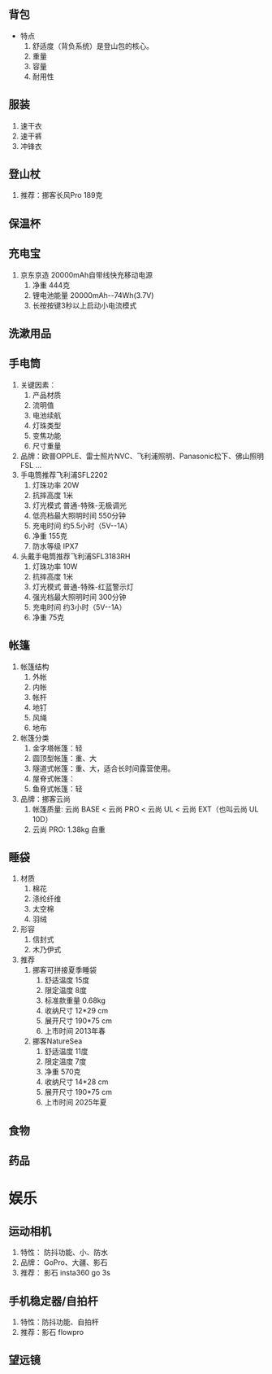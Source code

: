 ## 背包
- 特点
    1. 舒适度（背负系统）是登山包的核心。
    2. 重量
    3. 容量
    4. 耐用性

## 服装
1. 速干衣
2. 速干裤
3. 冲锋衣

## 登山杖
1. 推荐：挪客长风Pro 189克
## 保温杯
## 充电宝
1. 京东京造 20000mAh自带线快充移动电源
    1. 净重 444克
    2. 锂电池能量 20000mAh--74Wh(3.7V)
    3. 长按按键3秒以上启动小电流模式
## 洗漱用品

## 手电筒
1. 关键因素：
    1. 产品材质
    2. 流明值
    3. 电池续航
    4. 灯珠类型
    5. 变焦功能
    6. 尺寸重量
2. 品牌：欧普OPPLE、雷士照片NVC、飞利浦照明、Panasonic松下、佛山照明FSL ...
3. 手电筒推荐飞利浦SFL2202
    1. 灯珠功率 20W
    2. 抗摔高度 1米
    3. 灯光模式 普通-特殊-无极调光
    4. 低亮档最大照明时间 550分钟
    5. 充电时间 约5.5小时（5V--1A）
    6. 净重 155克
    7. 防水等级 IPX7
4. 头戴手电筒推荐飞利浦SFL3183RH
    1. 灯珠功率 10W
    2. 抗摔高度 1米
    3. 灯光模式 普通-特殊-红蓝警示灯
    4. 强光档最大照明时间 300分钟
    5. 充电时间 约3小时（5V--1A）
    6. 净重 75克

## 帐篷
1. 帐篷结构
    1. 外帐
    2. 内帐
    3. 帐杆
    4. 地钉
    5. 风绳
    6. 地布
2. 帐篷分类
    1. 金字塔帐篷：轻
    2. 圆顶型帐篷：重、大
    3. 隧道式帐篷：重、大，适合长时间露营使用。
    4. 屋脊式帐篷：
    5. 鱼脊式帐篷：轻
3. 品牌：挪客云尚
    1. 帐篷质量: 云尚 BASE < 云尚 PRO < 云尚 UL < 云尚 EXT（也叫云尚 UL 10D） 
    2. 云尚 PRO: 1.38kg 自重
## 睡袋
1. 材质
    1. 棉花
    2. 涤纶纤维
    3. 太空棉
    4. 羽绒
2. 形容
    1. 信封式
    2. 木乃伊式
3. 推荐
    1. 挪客可拼接夏季睡袋
        1. 舒适温度 15度
        2. 限定温度 8度
        3. 标准款重量 0.68kg
        4. 收纳尺寸 12*29 cm
        5. 展开尺寸 190*75 cm
        5. 上市时间 2013年春
    2. 挪客NatureSea
        1. 舒适温度 11度
        2. 限定温度 7度
        3. 净重 570克
        4. 收纳尺寸 14*28 cm
        5. 展开尺寸 190*75 cm
        6. 上市时间 2025年夏

## 食物
## 药品

# 娱乐
## 运动相机
1. 特性： 防抖功能、小、防水
2. 品牌： GoPro、大疆、影石
3. 推荐： 影石 insta360 go 3s

## 手机稳定器/自拍杆
1. 特性：防抖功能、自拍杆
2. 推荐：影石 flowpro

## 望远镜